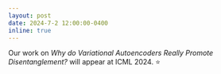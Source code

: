 ```yaml
---
layout: post
date: 2024-7-2 12:00:00-0400
inline: true
---
```


Our work on _Why do Variational Autoencoders Really Promote Disentanglement?_ will appear at ICML 2024. :star: 
